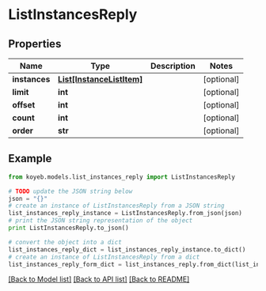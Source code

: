 # ListInstancesReply


## Properties
Name | Type | Description | Notes
------------ | ------------- | ------------- | -------------
**instances** | [**List[InstanceListItem]**](InstanceListItem.md) |  | [optional] 
**limit** | **int** |  | [optional] 
**offset** | **int** |  | [optional] 
**count** | **int** |  | [optional] 
**order** | **str** |  | [optional] 

## Example

```python
from koyeb.models.list_instances_reply import ListInstancesReply

# TODO update the JSON string below
json = "{}"
# create an instance of ListInstancesReply from a JSON string
list_instances_reply_instance = ListInstancesReply.from_json(json)
# print the JSON string representation of the object
print ListInstancesReply.to_json()

# convert the object into a dict
list_instances_reply_dict = list_instances_reply_instance.to_dict()
# create an instance of ListInstancesReply from a dict
list_instances_reply_form_dict = list_instances_reply.from_dict(list_instances_reply_dict)
```
[[Back to Model list]](../README.md#documentation-for-models) [[Back to API list]](../README.md#documentation-for-api-endpoints) [[Back to README]](../README.md)


